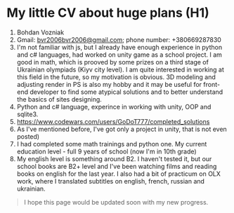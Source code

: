 # My **little** CV about **huge** plans (H1)
1. Bohdan Vozniak
2. Gmail: bvr2006bvr2006@gmail.com; phone number: +380669287830
3. I'm not familiar with js, but I already have enough experience in python and c# languages, had worked on unity game as a school project. 
I am good in math, which is prooved by some prizes on a third stage of Ukrainian olympiads (Kiyv city level). I am quite interested in working
at this field in the future, so my motivation is obvious. 3D modeling and adjusting render in PS is also my hobby and it may be useful for
front-end developer to find some atypical solutions and to better understand the basics of sites designing.
4. Python and c# language, experince in working with unity, OOP and sqlite3.
5. https://www.codewars.com/users/GoDoT777/completed_solutions
6. As I've mentioned before, I've got only a project in unity, that is not even posted)
7. I had completed some math trainings and python one. My current education level - full 9 years of school (now I'm in 10th grade)
8. My english level is something around B2. I haven't tested it, but our school books are B2+ level and I've been watching films and reading books
on english for the last year. I also had a bit of practicum on OLX work, where I translated subtitles on english, french, russian and ukrainian.

>I hope this page would be updated soon with my new progress.
